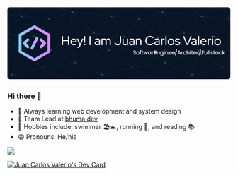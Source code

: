 ## [![jcvalerio header](https://github.com/jcvalerio/jcvalerio/blob/main/assets/social-cover.png)](https://www.linkedin.com/in/jcvalerio/)

### Hi there 👋

- 🌱 Always learning web development and system design
- 🚀 Team Lead at [bhuma.dev](https://kleeen.software/)
- 🙉 Hobbies include, swimmer 🏖️🏊, running 👟, and reading 📚
- 😄 Pronouns: He/his

<img align="center" src="https://github-readme-stats.vercel.app/api/?username=jcvalerio&theme=dracula" />

<a href="https://app.daily.dev/jcvalerio"><img src="https://api.daily.dev/devcards/1d3edc724a1f41cda23f73bfe7ba0382.png?r=0pd" width="400" alt="Juan Carlos Valerio's Dev Card"/></a>
